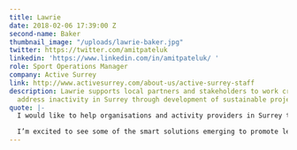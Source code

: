 ```yaml
---
title: Lawrie
date: 2018-02-06 17:39:00 Z
second-name: Baker
thumbnail_image: "/uploads/lawrie-baker.jpg"
twitter: https://twitter.com/amitpateluk
linkedin: 'https://www.linkedin.com/in/amitpateluk/ '
role: Sport Operations Manager
company: Active Surrey
link: http://www.activesurrey.com/about-us/active-surrey-staff
description: Lawrie supports local partners and stakeholders to work creatively to
  address inactivity in Surrey through development of sustainable projects.
quote: |-
  I would like to help organisations and activity providers in Surrey to work together so that the digital offer reflects the reality of the great range of activities that exists already in the county.

  I’m excited to see some of the smart solutions emerging to promote leisure in 2018.
---
```


